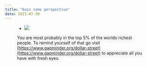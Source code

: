 ```yaml
---
title: "Gain some perspective"
date: 2021-07-30
---
```


<figure>

- ![](images/Screenshot-2021-07-30-20.57.50-1024x576.png)

<figcaption>

You are most probably in the top 5% of the worlds richest people. To remind yourself of that go visit [https://www.gapminder.org/dollar-street](https://www.gapminder.org/dollar-street) to appreciate all you have with fresh eyes.

</figcaption>



</figure>
